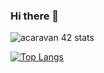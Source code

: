 ### Hi there 👋

![acaravan 42 stats](https://badge42.herokuapp.com/api/stats/acaravan)
<!--[![acaravan 42Project Score](https://badge42.herokuapp.com/api/project/acaravan/ft_printf)](https://github.com/JaeSeoKim/badge42)-->
[![Top Langs](https://github-readme-stats.vercel.app/api/top-langs/?username=acaravantesnov&layout=compact)](https://github.com/anuraghazra/github-readme-stats)


<!--
